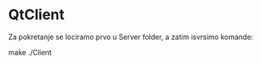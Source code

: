 # QtClient

Za pokretanje se lociramo prvo u Server folder, a zatim isvrsimo komande:

make
./Client
